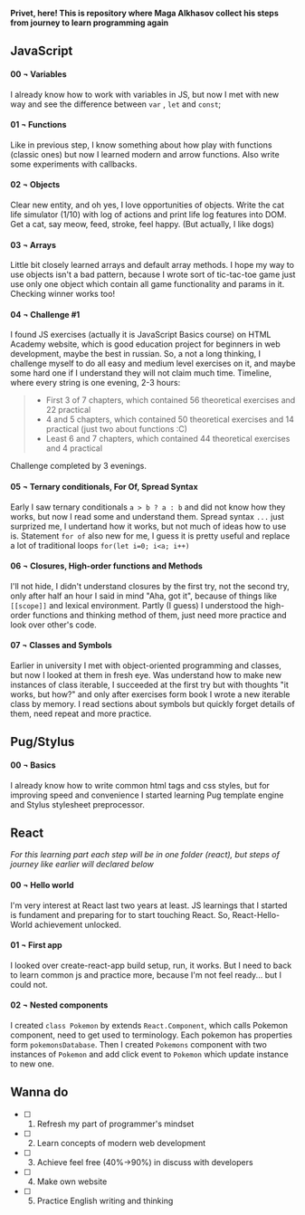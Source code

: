 **Privet, here! This is repository where Maga Alkhasov collect his steps from journey to learn programming again**

## JavaScript

#### 00 ¬ Variables

I already know how to work with variables in JS, but now I met with new way and see the difference between `var` , `let` and `const`;

#### 01 ¬ Functions

Like in previous step, I know something about how play with functions (classic ones) but now I learned modern and arrow functions. Also write some experiments with callbacks.

#### 02 ¬ Objects

Clear new entity, and oh yes, I love opportunities of objects. Write the cat life simulator (1/10) with log of actions and print life log features into DOM. Get a cat, say meow, feed, stroke, feel happy. (But actually, I like dogs)

#### 03 ¬ Arrays

Little bit closely learned arrays and default array methods. I hope my way to use objects isn't a bad pattern, because I wrote sort of tic-tac-toe game just use only one object which contain all game functionality and params in it. Checking winner works too!

#### 04 ¬ Challenge #1

I found JS exercises (actually it is JavaScript Basics course) on HTML Academy website, which is good education project for beginners in web development, maybe the best in russian. So, a not a long thinking, I challenge myself to do all easy and medium level exercises on it, and maybe some hard one if I understand they will not claim much time. Timeline, where every string is one evening, 2-3 hours:

> - First 3 of 7 chapters, which contained 56 theoretical exercises and 22 practical
> - 4 and 5 chapters, which contained 50 theoretical exercises and 14 practical (just two about functions :C)
> - Least 6 and 7 chapters, which contained 44 theoretical exercises and 4 practical

Challenge completed by 3 evenings.

#### 05 ¬ Ternary conditionals, For Of, Spread Syntax

Early I saw ternary conditionals `a > b ? a : b` and did not know how they works, but now I read some and understand them. Spread syntax `...` just surprized me, I undertand how it works, but not much of ideas how to use is. Statement `for of` also new for me, I guess it is pretty useful and replace a lot of traditional loops `for(let i=0; i<a; i++)`

#### 06 ¬ Closures, High-order functions and Methods

I'll not hide, I didn't understand closures by the first try, not the second try, only after half an hour I said in mind "Aha, got it", because of things like `[[scope]]` and lexical environment. Partly (I guess) I understood the high-order functions and thinking method of them, just need more practice and look over other's code.

#### 07 ¬ Classes and Symbols

Earlier in university I met with object-oriented programming and classes, but now I looked at them in fresh eye. Was understand how to make new instances of class iterable, I succeeded at the first try but with thoughts "it works, but how?" and only after exercises form book I wrote a new iterable class by memory. I read sections about symbols but quickly forget details of them, need repeat and more practice.

## Pug/Stylus

#### 00 ¬ Basics

I already know how to write common html tags and css styles, but for improving speed and convenience I started learning Pug template engine and Stylus stylesheet preprocessor.

## React

_For this learning part each step will be in one folder (react), but steps of journey like earlier will declared below_

#### 00 ¬ Hello world

I'm very interest at React last two years at least. JS learnings that I started is fundament and preparing for to start touching React. So, React-Hello-World achievement unlocked.

#### 01 ¬ First app

I looked over create-react-app build setup, run, it works. But I need to back to learn common js and practice more, because I'm not feel ready... but I could not.

#### 02 ¬ Nested components

I created `class Pokemon` by extends `React.Component`, which calls Pokemon component, need to get used to terminology. Each pokemon has properties form `pokemonsDatabase`. Then I created `Pokemons` component with two instances of `Pokemon` and add click event to `Pokemon` which update instance to new one.

## Wanna do

- [ ] 1. Refresh my part of programmer's mindset
- [ ] 2. Learn concepts of modern web development
- [ ] 3. Achieve feel free (40%→90%) in discuss with developers
- [ ] 4. Make own website
- [ ] 5. Practice English writing and thinking
